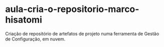 # aula-cria-o-repositorio-marco-hisatomi
Criação de repositório de artefatos de projeto numa ferramenta de Gestão de Configuração, em nuvem.
